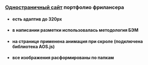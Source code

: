 ### [Одностраничный сайт](https://onlydropped.github.io/resume/) портфолио фрилансера
  - #### есть адаптив до 320px
  - #### в написании разметки использовалась методология БЭМ
  - #### на странице применена анимация при скроле (подключена библиотека AOS.js)
  - #### все изображения расформированы по папкам
